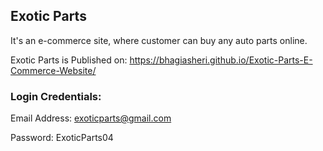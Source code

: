 ## Exotic Parts

It's an e-commerce site, where customer can buy any auto parts online.

Exotic Parts is Published on: https://bhagiasheri.github.io/Exotic-Parts-E-Commerce-Website/

### Login Credentials:

Email Address: exoticparts@gmail.com

Password: ExoticParts04
